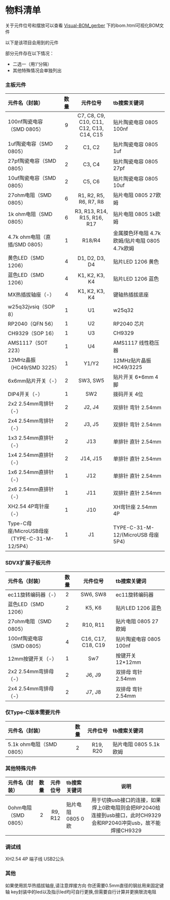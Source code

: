 # 物料清单

关于元件位号和摆放可以查看 [Visual-BOM_gerber](Docs/Visual-BOM_gerber) 下的ibom.html可视化BOM文件

以下是该项目会用到的元件

部分元件存在以下情况：
  - 二选一（用‘/’分隔）
  - 其他特殊情况会单独列出

### 主板元件

|元件名（封装）|数量|元件位号|tb搜索关键词|
| :--- | :---: | :---: | :--- |
|100nf陶瓷电容（SMD 0805）|9|C7, C8, C9, C10, C11, C12, C13, C14, C15|贴片陶瓷电容 0805 100nf|
|1uf陶瓷电容（SMD 0805）|2|C1, C2|贴片陶瓷电容 0805 1uf|
|27pf陶瓷电容（SMD 0805）|2|C3, C4|贴片陶瓷电容 0805 27pf|
|10uf陶瓷电容（SMD 0805）|2|C5, C6|贴片陶瓷电容 0805 10uf|
|27ohm电阻（SMD 0805）|6|R1, R2, R5, R6, R7, R8|贴片电阻 0805 27欧姆|
|1k ohm电阻（SMD 0805）|6|R3, R13, R14, R15, R16, R17|贴片电阻 0805 1k欧姆|
|4.7k ohm电阻（直插/SMD 0805）|1|R18/R4|金属膜色环电阻 4.7k欧姆/贴片电阻 0805 4.7k欧姆|
|黄色LED（SMD 1206）|4|D1, D2, D3, D4|贴片LED 1206 黄色|
|蓝色LED（SMD 1206）|4|K1, K2, K3, K4|贴片LED 1206 蓝色|
|MX热插拔轴座（-）|4|K1, K2, K3, K4|键轴热插拔底座|
|w25q32jvsiq（SOP 8）|1|U1|w25q32|
|RP2040（QFN 56）|1|U2|RP2040 芯片|
|CH9329（SOP 16）|1|U3|CH9329|
|AMS1117（SOT 223）|1|U4|AMS1117 线性稳压器|
|12MHz晶振（HC49/SMD 3225）|1|Y1/Y2|12MHz贴片晶振 HC49/3225|
|6x6mm贴片开关（-）|2|SW3, SW5|贴片开关 6*6mm 4脚|
|DIP4开关（-）|1|SW2|拨码开关 4位|
|2x2 2.54mm弯排针（-）|2|J2, J4|双排针 弯针 2.54mm|
|2x4 2.54mm弯排针（-）|2|J3, J5|双排针 弯针 2.54mm|
|1x3 2.54mm直排针（-）|2|J13|单排针 直针 2.54mm|
|1x4 2.54mm直排针（-）|2|J14, J15|单排针 直针 2.54mm|
|1x6 2.54mm直排针（-）|1|J12|单排针 直针 2.54mm|
|2x6 2.54mm直排针（-）|1|J11|双排针 直针 2.54mm|
|XH2.54 4P弯针座（-）|1|J10|XH弯针座 2.54mm 4P|
|Type-C母座/MicroUSB母座（TYPE-C-31-M-12/5P4）|1|J1|TYPE-C-31-M-12/(MicroUSB 母座 5P4)|

### SDVX扩展子板元件

|元件名（封装）|数量|元件位号|tb搜索关键词|
| :--- | :---: | :---: | :--- |
|ec11旋转编码器（-）|2|SW6, SW8|ec11旋转编码器|
|蓝色LED（SMD 1206）|2|K5, K6|贴片LED 1206 蓝色|
|27ohm电阻（SMD 0805）|2|R10, R11|贴片电阻 0805 27欧姆|
|100nf陶瓷电容（SMD 0805）|4|C16, C17, C18, C19|贴片陶瓷电容 0805 100nf|
|12mm按键开关（-）|1|Sw7|按键开关 12*12mm|
|2x2 2.54mm弯排母（-）|2|J6, J9|双排母 弯针 2.54mm|
|2x4 2.54mm弯排母（-）|2|J7, J8|双排母 弯针 2.54mm|

### 仅Type-C版本需要元件

|元件名（封装）|数量|元件位号|tb搜索关键词|
| :--- | :---: | :---: | :--- |
|5.1k ohm电阻（SMD 0805）|2|R19, R20|贴片电阻 0805 5.1k欧姆|

### 其他特殊元件

|元件名（封装）|数量|元件位号|tb搜索关键词|说明|
| :--- | :---: | :---: | :--- | :---: |
|0ohm电阻（SMD 0805）|2|R9, R12|贴片电阻 0805 0欧|用于切换usb接口的连接，如果焊上0欧电阻则会把RP2040给连接到usb接口，此时CH9329会和RP2040冲突usb，故不能焊接CH9329|

### 调试线

XH2.54 4P 端子线
USB2公头

### 其他

如果使用凯华热插拔轴座,请注意焊接方向
你还需要0.5mm直径的钢丝用来固定键轴
key封装中的led以及指示led均可自行更换,但需要自行计算并更换限流电阻
